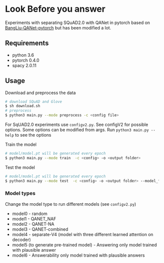# Look Before you answer
Experiments with separating SQuAD2.0 with QANet in pytorch based on [BangLiu-QANet-pytorch](https://github.com/BangLiu/QANet-PyTorch) but has been modified a lot.

## Requirements
  - python 3.6
  - pytorch 0.4.0
  - spacy 2.0.11
  

  
## Usage
Download and preprocess the data
```bash
# download SQuAD and Glove
$ sh download.sh
# preprocess
$ python3 main.py --mode preprocess -c <config file>

```
For SqUAD2.0 experiments use `configv2.py`. See configV2 for possible options. Some options can be modified from args. Run `python3 main.py --help` to see the options



Train the model
```bash
# model/model.pt will be generated every epoch
$ python3 main.py --mode train  -c <config> -o <output folder>
```

Test the model
```bash
# model/model.pt will be generated every epoch
$ python3 main.py --mode test  -c <config> -o <output folder> --model_file <model.pt file>
```



### Model types

Change the model type to run different models (see `configv2.py`)

- model0 - random
- model1 - QANET_NAF
- model2 - QANET-NA
- model3 - QANET-combined
- model4 - separate-V4 (model with three different learned attention on decoder)
- model5  (to generate pre-trained model) - Answering only model trained with plausible answer
- model6 - Answerability only model trained with plausible answers
